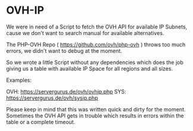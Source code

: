 # OVH-IP

We were in need of a Script to fetch the OVH API for available IP Subnets, cause we don't want to search manual for available alternatives. 

The PHP-OVH Repo ( https://github.com/ovh/php-ovh ) throws too much errors, we didn't want to debug at the moment. 

So we wrote a little Script without any dependencies which does the job giving us a table with available IP Space for all regions and all sizes. 

Examples: 

OVH:  https://servergurus.de/ovh/ovhip.php
SYS:  https://servergurus.de/ovh/sysip.php

Please keep in mind that this was written quick and dirty for the moment. Sometimes the OVH API gets in trouble which results in errors within the table or a complete timeout. 

